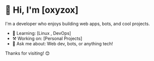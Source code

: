 # 👋 Hi, I'm [oxyzox]

I'm a developer who enjoys building web apps, bots, and cool projects.

- 🌱 Learning: [Linux , DevOps]
- ⚒️ Working on: [Personal Projects]
- 💬 Ask me about: Web dev, bots, or anything tech!

Thanks for visiting! 😊
